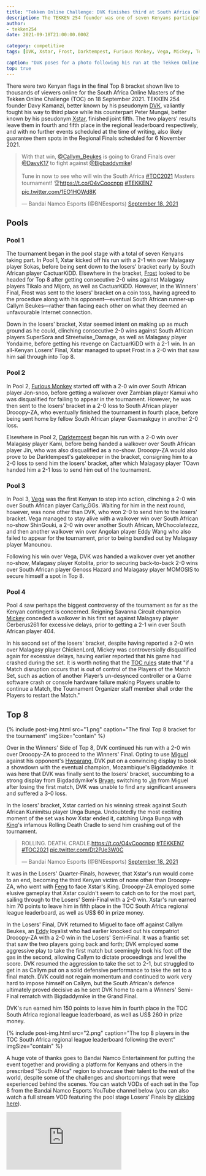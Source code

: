 ```yaml
---
title: "Tekken Online Challenge: DVK finishes third at South Africa Online Masters"
description: The TEKKEN 254 founder was one of seven Kenyans participating in the event. 
author: 
- tekken254
date: 2021-09-18T21:00:00.000Z

category: competitive
tags: [DVK, Xstar, Frost, Darktempest, Furious Monkey, Vega, Mickey, Tekken Online Challenge, South Africa, Tekken World Tour]

caption: "DVK poses for a photo following his run at the Tekken Online Challenge: South Africa Online Masters (Photo: Davy Kamanzi / Instagram)"
top: true
---
```

<p>There were two Kenyan flags in the final Top 8 bracket shown live to thousands of viewers online for the South Africa Online Masters of the Tekken Online Challenge (TOC) on 18 September 2021. TEKKEN 254 founder Davy Kamanzi, better known by his pseudonym <a href="/circuit/tekken/profile.html?id=4092983" target="_blank">DVK</a>, valiantly fought his way to third place while his counterpart Peter Mungai, better known by his pseudonym <a href="/circuit/tekken/profile.html?id=4183920" target="_blank">Xstar</a>, finished joint fifth. The two players' results leave them in fourth and fifth place in the regional leaderboard respectively, and with no further events scheduled at the time of writing, also likely guarantee them spots in the Regional Finals scheduled for 6 November 2021.

<div class="d-flex justify-content-center">
    <blockquote class="twitter-tweet"><p lang="en" dir="ltr">With that win, <a href="https://twitter.com/Callym_Beukes?ref_src=twsrc%5Etfw">@Callym_Beukes</a> is going to Grand Finals over <a href="https://twitter.com/DavyK17?ref_src=twsrc%5Etfw">@DavyK17</a> to fight against <a href="https://twitter.com/Bigbaddymike?ref_src=twsrc%5Etfw">@Bigbaddymike</a>!<br><br>Tune in now to see who will win the South Africa <a href="https://twitter.com/hashtag/TOC2021?src=hash&amp;ref_src=twsrc%5Etfw">#TOC2021</a> Masters tournament! 🏆<a href="https://t.co/O4vCoocnpp">https://t.co/O4vCoocnpp</a> <a href="https://twitter.com/hashtag/TEKKEN7?src=hash&amp;ref_src=twsrc%5Etfw">#TEKKEN7</a> <a href="https://t.co/1EO1HOWd8K">pic.twitter.com/1EO1HOWd8K</a></p>&mdash; Bandai Namco Esports (@BNEesports) <a href="https://twitter.com/BNEesports/status/1439236021439250445?ref_src=twsrc%5Etfw">September 18, 2021</a></blockquote> <script async src="https://platform.twitter.com/widgets.js" charset="utf-8"></script>
</div>

<section>
    <h2 class="site-red uppercase">Pools</h2>
    <h3 class="site-green uppercase">Pool 1</h3>
    <p>The tournament began in the pool stage with a total of seven Kenyans taking part. In Pool 1, Xstar kicked off his run with a 2-1 win over Malagasy player Sokas, before being sent down to the losers' bracket early by South African player CactuarKiDD. Elsewhere in the bracket, <a href="/circuit/tekken/profile.html?id=4644523" target="_blank">Frost</a> looked to be headed for Top 8 after getting consecutive 2-0 wins against Malagasy players Tikalo and Mijoro, as well as CactuarKiDD. However, in the Winners' Final, Frost was sent to the losers' bracket on a coin toss, having agreed to the procedure along with his opponent&mdash;eventual South African runner-up Callym Beukes&mdash;rather than facing each other on what they deemed an unfavourable Internet connection.</p> 
    <p>Down in the losers' bracket, Xstar seemed intent on making up as much ground as he could, clinching consecutive 2-0 wins against South African players SuperSora and Streetwise_Damage, as well as Malagasy player Yondaime, before getting his revenge on CactuarKiDD with a 2-1 win. In an all-Kenyan Losers' Final, Xstar managed to upset Frost in a 2-0 win that saw him sail through into Top 8.</p>
    <h3 class="site-green uppercase">Pool 2</h3>
    <p>In Pool 2, <a href="/circuit/tekken/profile.html?id=3798058" target="_blank">Furious Monkey</a> started off with a 2-0 win over South African player Jon-snoo, before getting a walkover over Zambian player Kamui who was disqualified for failing to appear in the tournament. However, he was then sent to the losers' bracket in a 2-0 loss to South African player Drooopy-ZA, who eventually finished the tournament in fourth place, before being sent home by fellow South African player Gasmaskguy in another 2-0 loss.</p>
    <p>Elsewhere in Pool 2, <a href="/circuit/tekken/profile.html?id=0749083" target="_blank">Darktempest</a> began his run with a 2-0 win over Malagasy player Kami, before being handed a walkover over South African player Jin, who was also disqualified as a no-show. Drooopy-ZA would also prove to be Darktempest's gatekeeper in the bracket, consigning him to a 2-0 loss to send him the losers' bracket, after which Malagasy player TOavn handed him a 2-1 loss to send him out of the tournament.</p>
    <h3 class="site-green uppercase">Pool 3</h3>
    <p>In Pool 3, <a href="/circuit/tekken/profile.html?id=7167649" target="_blank">Vega</a> was the first Kenyan to step into action, clinching a 2-0 win over South African player Carly_GGs. Waiting for him in the next round, however, was none other than DVK, who won 2-0 to send him to the losers' bracket. Vega managed to stay alive with a walkover win over South African no-show ShinGouki, a 2-0 win over another South African, MrChocolatezzz, and then another walkover win over Angolan player Eddy Wang who also failed to appear for the tournament, prior to being bundled out by Malagasy player Manounou.</p>
    <p>Following his win over Vega, DVK was handed a walkover over yet another no-show, Malagasy player Kotolita, prior to securing back-to-back 2-0 wins over South African player Genoss Hazard and Malagasy player MOMOSIS to secure himself a spot in Top 8.</p>
    <h3 class="site-green uppercase">Pool 4</h3>
    <p>Pool 4 saw perhaps the biggest controversy of the tournament as far as the Kenyan contingent is concerned. Reigning Savanna Circuit champion <a href="/circuit/tekken/profile.html?id=2907096" target="_blank">Mickey</a> conceded a walkover in his first set against Malagasy player Cerberus261 for excessive delays, prior to getting a 2-1 win over South African player 404.</p>
    <p>In his second set of the losers' bracket, despite having reported a 2-0 win over Malagasy player ChickenLord, Mickey was controversially disqualified again for excessive delays, having earlier reported that his game had crashed during the set. It is worth noting that the <a href="https://www.bandainamcoent.com/legal/community-events/official-rules-toc2021" target="_blank">TOC rules</a> state that "if a Match disruption occurs that is out of control of the Players of the Match Set, such as action of another Player’s un-desynced controller or a Game software crash or console hardware failure making Players unable to continue a Match, the Tournament Organizer staff member shall order the Players to restart the Match."</p>
</section>

<section>
    <h2 class="site-red uppercase">Top 8</h2>
    {% include post-img.html src="1.png" caption="The final Top 8 bracket for the tournament" imgSize="contain" %}
    <p>Over in the Winners' Side of Top 8, DVK continued his run with a 2-0 win over Drooopy-ZA to proceed to the Winners' Final. Opting to use <a href="/guides/character.html?view=miguel" target="_blank">Miguel</a> against his opponent's <a href="/guides/character.html?view=hwoarang" target="_blank">Hwoarang</a>, DVK put on a convincing display to book a showdown with the eventual champion, Mozambique's Bigdaddymike. It was here that DVK was finally sent to the losers' bracket, succumbing to a strong display from Bigdaddymike's <a href="/guides/character.html?view=bryan">Bryan</a>; switching to <a href="/guides/character.html?view=jin">Jin</a> from Miguel after losing the first match, DVK was unable to find any significant answers and suffered a 3-0 loss.</p>
    <p>In the losers' bracket, Xstar carried on his winning streak against South African Kunimitsu player Unga Bunga. Undoubtedly the most exciting moment of the set was how Xstar ended it, catching Unga Bunga with <a href="/guides/character.html?view=king">King</a>'s infamous Rolling Death Cradle to send him crashing out of the tournament.</p>
    <div class="d-flex justify-content-center">
        <blockquote class="twitter-tweet"><p lang="en" dir="ltr">ROLLING. DEATH. CRADLE.<a href="https://t.co/O4vCoocnpp">https://t.co/O4vCoocnpp</a> <a href="https://twitter.com/hashtag/TEKKEN7?src=hash&amp;ref_src=twsrc%5Etfw">#TEKKEN7</a> <a href="https://twitter.com/hashtag/TOC2021?src=hash&amp;ref_src=twsrc%5Etfw">#TOC2021</a> <a href="https://t.co/Dt2PJe3W0C">pic.twitter.com/Dt2PJe3W0C</a></p>&mdash; Bandai Namco Esports (@BNEesports) <a href="https://twitter.com/BNEesports/status/1439212626068705287?ref_src=twsrc%5Etfw">September 18, 2021</a></blockquote> <script async src="https://platform.twitter.com/widgets.js" charset="utf-8"></script>
    </div>
    <p>It was in the Losers' Quarter-Finals, however, that Xstar's run would come to an end, becoming the third Kenyan victim of none other than Drooopy-ZA, who went with <a href="/guides/character.html?view=feng">Feng</a> to face Xstar's King. Drooopy-ZA employed some elusive gameplay that Xstar couldn't seem to catch on to for the most part, sailing through to the Losers' Semi-Final with a 2-0 win. Xstar's run earned him 70 points to leave him in fifth place in the TOC South Africa regional league leaderboard, as well as US$ 60 in prize money.</p>
    <p>In the Losers' Final, DVK returned to Miguel to face off against Callym Beukes, an <a href="/guides/character.html?view=eddy">Eddy</a> loyalist who had earlier knocked out his compatriot Drooopy-ZA with a 2-0 win in the Losers' Semi-Final. It was a frantic set that saw the two players going back and forth; DVK employed some aggressive play to take the first match but seemingly took his foot off the gas in the second, allowing Callym to dictate proceedings and level the score. DVK resumed the aggression to take the set to 2-1, but struggled to get in as Callym put on a solid defensive performance to take the set to a final match. DVK could not regain momentum and continued to work very hard to impose himself on Callym, but the South African's defence ultimately proved decisive as he sent DVK home to earn a Winners' Semi-Final rematch with Bigdaddymike in the Grand Final.</p>
    <p>DVK's run earned him 150 points to leave him in fourth place in the TOC South Africa regional league leaderboard, as well as US$ 260 in prize money.</p>
    {% include post-img.html src="2.png" caption="The top 8 players in the TOC South Africa regional league leaderboard following the event" imgSize="contain" %}
</section>

<aside>
    <p>A huge vote of thanks goes to Bandai Namco Entertainment for putting the event together and providing a platform for Kenyans and others in the prescribed "South Africa" region to showcase their talent to the rest of the world, despite some of the challenges and shortcomings that were experienced behind the scenes. You can watch VODs of each set in the Top 8 from the Bandai Namco Esports YouTube channel below (you can also watch a full stream VOD featuring the pool stage Losers' Finals by <a href="https://www.youtube.com/watch?v=635IJXZmp0A" target="_blank">clicking here</a>).</p>
    <div class="video-container d-flex justify-content-center mb-3">
        <iframe class="video-showcase" src="https://www.youtube.com/embed/videoseries?list=PLjw4VUNxDgU6h8FnBU56d0-Ufpbfuyb-E" frameborder="0" allow="autoplay; encrypted-media" allowfullscreen></iframe>
    </div>
<aside>